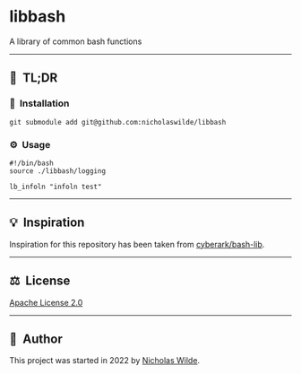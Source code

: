 # libbash
A library of common bash functions

---

## :rocket:&nbsp; TL;DR

### :floppy_disk:&nbsp; Installation

```shell
git submodule add git@github.com:nicholaswilde/libbash 
```

### :gear:&nbsp; Usage

```shell
#!/bin/bash
source ./libbash/logging

lb_infoln "infoln test"
```

---

## :bulb:&nbsp; Inspiration

Inspiration for this repository has been taken from [cyberark/bash-lib][1].

---

## :balance_scale:&nbsp; License

[Apache License 2.0](./LICENSE)

---

## :pencil:&nbsp; Author

This project was started in 2022 by [Nicholas Wilde][2].

[1]: <https://github.com/cyberark/bash-lib>
[2]: <https://github.com/nicholaswilde/>
